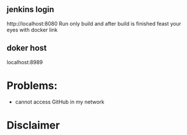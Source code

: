 ## jenkins login
http://localhost:8080
Run only build and after build is finished feast your eyes with docker link

## doker host
localhost:8989

# Problems:
- cannot access GitHub in my network

# Disclaimer


